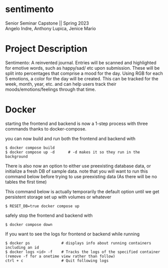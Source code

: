 # sentimento  
Senior Seminar Capstone || Spring 2023  
Angelo Indre, Anthony Lupica, Jenice Mario  
  
  
# Project Description
Sentimento: A reinvented journal. Entries will be scanned and highlighted for emotive words, such as happy/sad/ etc upon submission. These will be split into percentages that comprise a mood for the day. Using RGB for each 5 emotions, a color for the day will be created. This can be tracked for the week, month, year, etc. and can help users track their moods/emotions/feelings through that time. 

# Docker

starting the frontend and backend is now a 1-step process with three commands thanks to docker-compose.

you can now build and run both the frontend and backend with
```
$ docker compose build
$ docker compose up -d      # -d makes it so they run in the background
```

There is also now an option to either use preexisting database data, or initialize a fresh DB of sample data. note that you will want to run this command below before trying to use preexisting data (As there will be no tables the first time)

This command below is actually temporarily the default option until we get persistent storage set up with volumes or whatever
```
$ RESET_DB=true docker compose up
```

safely stop the frontend and backend with
```
$ docker compose down
```

If you want to see the logs for frontend or backend while running
```
$ docker ps              # displays info about running containers including an id
$ docker logs <id> -f    # Tracks the logs of the specified container (remove -f for a onetime view rather than follow)
ctrl + c                 # Quit following logs
```
